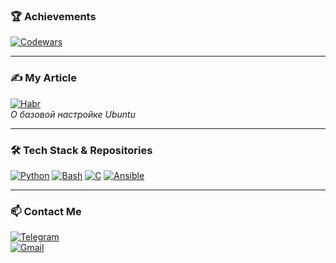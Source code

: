 ### 🏆 Achievements

[![Codewars](https://www.codewars.com/users/pcade/badges/large)](https://www.codewars.com/users/pcade)  

---

### ✍️ My Article

[![Habr](https://img.shields.io/badge/📖_Habr_Article-65A3BE?style=for-the-badge)](https://habr.com/ru/companies/aquarius/articles/899068/)  
*О базовой настройке Ubuntu*

---

### 🛠 Tech Stack & Repositories

[![Python](https://img.shields.io/badge/Python-3776AB?style=flat-square&logo=python&logoColor=white)](https://github.com/pcade/python_library)
[![Bash](https://img.shields.io/badge/Bash-4EAA25?style=flat-square&logo=gnu-bash&logoColor=white)](https://github.com/pcade/bash_library)
[![C](https://img.shields.io/badge/C-A8B9CC?style=flat-square&logo=c&logoColor=white)](https://github.com/pcade/Cansi)
[![Ansible](https://img.shields.io/badge/Ansible-EE0000?style=flat-square&logo=ansible&logoColor=white)](https://github.com/pcade/ansible_library)

---

### 📫 Contact Me

[![Telegram](https://img.shields.io/badge/Telegram-26A5E4?style=for-the-badge&logo=telegram)](https://t.me/gpcade)  
[![Gmail](https://img.shields.io/badge/Gmail-D14836?style=for-the-badge&logo=gmail&logoColor=white)](mailto:pahomovgrigorii@gmail.com)
